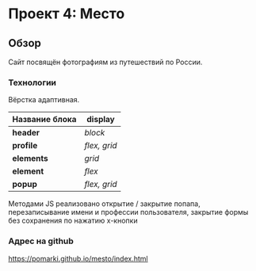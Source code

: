 # Проект 4: Место

## Обзор
Сайт посвящён фотографиям из путешествий по России.

### Технологии
Вёрстка адаптивная.

Название блока  | display
----------------|---------------
**header**      | _block_
**profile**     | _flex, grid_
**elements**    | _grid_
**element**     | _flex_
**popup**       | _flex, grid_

Методами JS реализовано открытие / закрытие попапа, перезаписывание имени и профессии пользователя, закрытие формы без сохранения по нажатию х-кнопки

### Адрес на github

https://pomarki.github.io/mesto/index.html